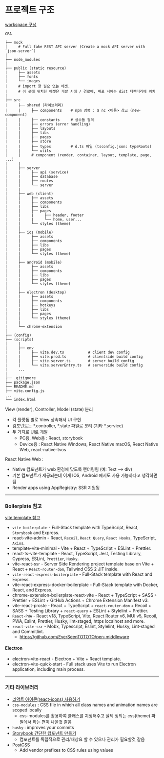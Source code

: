 # 프로젝트 구조

[workspace 구성](./workspace.md)


```
CRA

├── mock
|     # Full fake REST API server (Create a mock API server with `json-server`)
|     
├── node_modules
|       
├── public (static resource)
|     ├── assets  
|     ├── fonts  
|     └── images
|     # import 할 필요 없는 에셋. 
|     # 이 곳에 위치한 에셋은 개발 시에 / 경로에, 배포 시에는 dist 디렉터리에 위치
|         
├── src
|     ├── shared (라이브러리)
|     |     ├── components    # npm 명령 : $ nc <이름> 참고 (new-component)
|     |     ├── constants     # 상수들 정의
|     |     ├── errors (error handling)
|     |     ├── layouts
|     |     ├── libs
|     |     ├── pages
|     |     ├── store
|     |     ├── types         # d.ts 파일 (tsconfig.json: typeRoots)
|     |     └── utils
|     |     # component (render, container, layout, template, page, ...)
|     |          
|     ├── server
|     |     ├── api (service)
|     |     ├── database
|     |     ├── routes
|     |     └── server
|     |     
|     ├── web (client)
|     |     ├── assets
|     |     ├── components
|     |     ├── libs
|     |     ├── pages
|     |     |     ├── header, footer 
|     |     |     └── home, user...
|     |     └── styles (theme)
|     |     
|     ├── ios (mobile)
|     |     ├── assets
|     |     ├── components
|     |     ├── libs
|     |     ├── pages
|     |     └── styles (theme)
|     |     
|     ├── android (mobile)
|     |     ├── assets
|     |     ├── components
|     |     ├── libs
|     |     ├── pages
|     |     └── styles (theme)
|     |     
|     ├── electron (desktop)
|     |     ├── assets
|     |     ├── components
|     |     ├── hotkeys
|     |     ├── libs
|     |     ├── pages
|     |     └── styles (theme)
|     |     
|     └── chrome-extension
|     
├── (config)  
├── (scripts)
|     |     
|     ├── env
|     |     ├── vite.dev.ts           # client dev config
|     |     ├── vite.prod.ts          # clientside build config
|     |     ├── vite.server.ts        # server build config
|     |     └── vite.serverEntry.ts   # serverside build config
|     ...
|     
├── .gitignore
├── package.json
├── README.md
├── vite.config.js
...
└── index.html

```

View (render), Controller, Model (state) 분리
* 각 플랫폼 별로 View 상속해서 UI 구현
* 컴포넌트는 *.controller, *.state 파일로 분리 (기타 *.service)
* 두 가지로 UI로 개발
  - PC용, Web용 : React, storybook
  - Device용 : React Native Windows, React Native macOS, React Native Web, react-native-tvos

React Native Web :
- Native 컴포넌트가 web 환경에 맞도록 랜더링됨 (예: Text --> div)
- 기본 컴포넌트가 제공되는데 이게 IOS, Android 에서도 사용 가능하다고 생각하면 됨
- Render apps using AppRegistry: SSR 지원됨

-----------------------------------

### Boilerplate 참고
[vite template 참고](https://github.com/vitejs/awesome-vite#templates)  

* `vite-boilerplate` - Full-Stack template with TypeScript, React, `Storybook` and Express.  
* react-vite-admin - React, `Recoil`, `React Query`, `React Hooks`, TypeScript, `Axios`.  
* template-vite-minimal - Vite + React + TypeScript + ESLint + Prettier.  
* react-ts-vite-template - React, TypeScript, Jest, Testing Library, Cypress, ESLint, `Prettier`, `Husky`.  
* vite-react-ssr - Server Side Rendering project template base on Vite + React + `React-router-dom`, Tailwind CSS 2 JIT inside.  
* `vite-react-express-boilerplate` - Full-Stack template with React and Express.  
* vite-react-express-docker-boilerplate - Full-Stack template with Docker, React, and Express.  
* chrome-extension-boilerplate-react-vite - React + TypeScript + SASS + Prettier + ESLint + GitHub Actions + Chrome Extension Manifest v3.  
* vite-react-proste - React + TypeScript + `react-router-dom` + Recoil + SASS + Testing Library + `react-query` + ESLint + Stylelint + Prettier.
* `React-PWA` - React v18, TypeScript, Vite, React Router v6, MUI v5, Recoil, PWA, Eslint, Prettier, Husky, lint-staged, https localhost and more.  
* `react-vite-ssr` - Mobx, Typescript, Eslint, Stylelint, Husky, Lint-staged and Commitlint.  
  - https://github.com/EverSeenTOTOTO/pen-middleware

#### Electron

* electron-vite-react - Electron + Vite + React template.  
* electron-vite-quick-start - Full stack uses Vite to run Electron application, including main process.  

-----------------------------------

### 기타 라이브러리

* [리액트 아이콘(react-icons) 사용하기](https://kimyang-sun.tistory.com/entry/React-%EB%A6%AC%EC%95%A1%ED%8A%B8-%EC%95%84%EC%9D%B4%EC%BD%98react-icons-%EC%82%AC%EC%9A%A9%ED%95%98%EA%B8%B0)
* `css-modules` : CSS file in which all class names and animation names are scoped locally
  - css-modules를 활용하여 클래스를 지정해주고 실제 정의는 css(theme) 파일에서 하는 편이 나을것 같음
* `husky` : improves your commits  
* [Storybook 간단한 컴포넌트 만들기](https://storybook.js.org/tutorials/intro-to-storybook/react/ko/get-started/)
  - 컴포넌트를 독립적으로 관리/재상요 할 수 있으나 관리가 필요할것 같음
* PostCSS
  - Add vendor prefixes to CSS rules using values



















